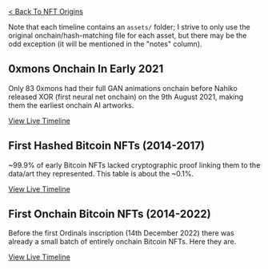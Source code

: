 [< Back To NFT Origins](../)

Note that each timeline contains an `assets/` folder; I strive to only use the original onchain/hash-matching file for each asset, but there may be the odd exception (it will be mentioned in the "notes" column).

## 0xmons Onchain In Early 2021

Only 83 0xmons had their full GAN animations onchain before Nahiko released XOR (first neural net onchain) on the 9th August 2021, making them the earliest onchain AI artworks.

[View Live Timeline](https://nftorigins.com/timelines/0xmons-onchain-in-early-2021/)

## First Hashed Bitcoin NFTs (2014-2017)

~99.9% of early Bitcoin NFTs lacked cryptographic proof linking them to the data/art they represented. This table is about the ~0.1%.

[View Live Timeline](https://nftorigins.com/timelines/first-hashed-bitcoin-nfts/)

## First Onchain Bitcoin NFTs (2014-2022)

Before the first Ordinals inscription (14th December 2022) there was already a small batch of entirely onchain Bitcoin NFTs. Here they are.

[View Live Timeline](https://nftorigins.com/timelines/first-onchain-bitcoin-nfts/)
